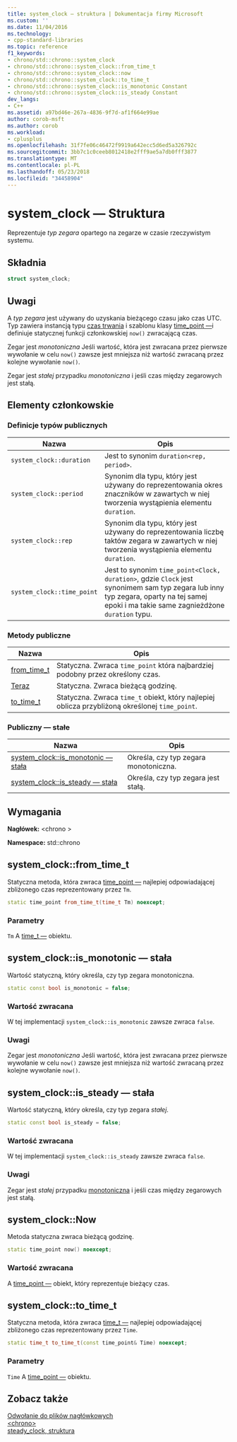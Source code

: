 ```yaml
---
title: system_clock — struktura | Dokumentacja firmy Microsoft
ms.custom: ''
ms.date: 11/04/2016
ms.technology:
- cpp-standard-libraries
ms.topic: reference
f1_keywords:
- chrono/std::chrono::system_clock
- chrono/std::chrono::system_clock::from_time_t
- chrono/std::chrono::system_clock::now
- chrono/std::chrono::system_clock::to_time_t
- chrono/std::chrono::system_clock::is_monotonic Constant
- chrono/std::chrono::system_clock::is_steady Constant
dev_langs:
- C++
ms.assetid: a97bd46e-267a-4836-9f7d-af1f664e99ae
author: corob-msft
ms.author: corob
ms.workload:
- cplusplus
ms.openlocfilehash: 31f7fe06c46472f9919a642ecc5d6ed5a326792c
ms.sourcegitcommit: 3bb7c1c0ceeb8012418e2fff9ae5a7db0fff3877
ms.translationtype: MT
ms.contentlocale: pl-PL
ms.lasthandoff: 05/23/2018
ms.locfileid: "34458904"
---
```

# <a name="systemclock-structure"></a>system_clock — Struktura

Reprezentuje *typ zegara* opartego na zegarze w czasie rzeczywistym systemu.

## <a name="syntax"></a>Składnia

```cpp
struct system_clock;
```

## <a name="remarks"></a>Uwagi

A *typ zegara* jest używany do uzyskania bieżącego czasu jako czas UTC. Typ zawiera instancją typu [czas trwania](../standard-library/duration-class.md) i szablonu klasy [time_point —](../standard-library/time-point-class.md)i definiuje statycznej funkcji członkowskiej `now()` zwracającą czas.

Zegar jest *monotoniczna* Jeśli wartość, która jest zwracana przez pierwsze wywołanie w celu `now()` zawsze jest mniejsza niż wartość zwracaną przez kolejne wywołanie `now()`.

Zegar jest *stałej* przypadku *monotoniczna* i jeśli czas między zegarowych jest stałą.

## <a name="members"></a>Elementy członkowskie

### <a name="public-typedefs"></a>Definicje typów publicznych

|Nazwa|Opis|
|----------|-----------------|
|`system_clock::duration`|Jest to synonim `duration<rep, period>`.|
|`system_clock::period`|Synonim dla typu, który jest używany do reprezentowania okres znaczników w zawartych w niej tworzenia wystąpienia elementu `duration`.|
|`system_clock::rep`|Synonim dla typu, który jest używany do reprezentowania liczbę taktów zegara w zawartych w niej tworzenia wystąpienia elementu `duration`.|
|`system_clock::time_point`|Jest to synonim `time_point<Clock, duration>`, gdzie `Clock` jest synonimem sam typ zegara lub inny typ zegara, oparty na tej samej epoki i ma takie same zagnieżdżone `duration` typu.|

### <a name="public-methods"></a>Metody publiczne

|Nazwa|Opis|
|----------|-----------------|
|[from_time_t](#from_time_t)|Statyczna. Zwraca `time_point` która najbardziej podobny przez określony czas.|
|[Teraz](#now)|Statyczna. Zwraca bieżącą godzinę.|
|[to_time_t](#to_time_t)|Statyczna. Zwraca `time_t` obiekt, który najlepiej oblicza przybliżoną określonej `time_point`.|

### <a name="public-constants"></a>Publiczny — stałe

|Nazwa|Opis|
|----------|-----------------|
|[system_clock::is_monotonic — stała](#is_monotonic_constant)|Określa, czy typ zegara monotoniczna.|
|[system_clock::is_steady — stała](#is_steady_constant)|Określa, czy typ zegara jest stałą.|

## <a name="requirements"></a>Wymagania

**Nagłówek:** \<chrono >

**Namespace:** std::chrono

## <a name="from_time_t"></a>  system_clock::from_time_t

Statyczna metoda, która zwraca [time_point —](../standard-library/time-point-class.md) najlepiej odpowiadającej zbliżonego czas reprezentowany przez `Tm`.

```cpp
static time_point from_time_t(time_t Tm) noexcept;
```

### <a name="parameters"></a>Parametry

`Tm` A [time_t —](../c-runtime-library/standard-types.md) obiektu.

## <a name="is_monotonic_constant"></a>  system_clock::is_monotonic — stała

Wartość statyczną, który określa, czy typ zegara monotoniczna.

```cpp
static const bool is_monotonic = false;
```

### <a name="return-value"></a>Wartość zwracana

W tej implementacji `system_clock::is_monotonic` zawsze zwraca `false`.

### <a name="remarks"></a>Uwagi

Zegar jest *monotoniczna* Jeśli wartość, która jest zwracana przez pierwsze wywołanie w celu `now()` zawsze jest mniejsza niż wartość zwracaną przez kolejne wywołanie `now()`.

## <a name="is_steady_constant"></a>  system_clock::is_steady — stała

Wartość statyczną, który określa, czy typ zegara *stałej*.

```cpp
static const bool is_steady = false;
```

### <a name="return-value"></a>Wartość zwracana

W tej implementacji `system_clock::is_steady` zawsze zwraca `false`.

### <a name="remarks"></a>Uwagi

Zegar jest *stałej* przypadku [monotoniczna](#is_monotonic_constant) i jeśli czas między zegarowych jest stałą.

## <a name="now"></a>  system_clock::Now

Metoda statyczna zwraca bieżącą godzinę.

```cpp
static time_point now() noexcept;
```

### <a name="return-value"></a>Wartość zwracana

A [time_point —](../standard-library/time-point-class.md) obiekt, który reprezentuje bieżący czas.

## <a name="to_time_t"></a>  system_clock::to_time_t

Statyczna metoda, która zwraca [time_t —](../c-runtime-library/standard-types.md) najlepiej odpowiadającej zbliżonego czas reprezentowany przez `Time`.

```cpp
static time_t to_time_t(const time_point& Time) noexcept;
```

### <a name="parameters"></a>Parametry

`Time` A [time_point —](../standard-library/time-point-class.md) obiektu.

## <a name="see-also"></a>Zobacz także

[Odwołanie do plików nagłówkowych](../standard-library/cpp-standard-library-header-files.md)<br/>
[\<chrono>](../standard-library/chrono.md)<br/>
[steady_clock, struktura](../standard-library/steady-clock-struct.md)<br/>
